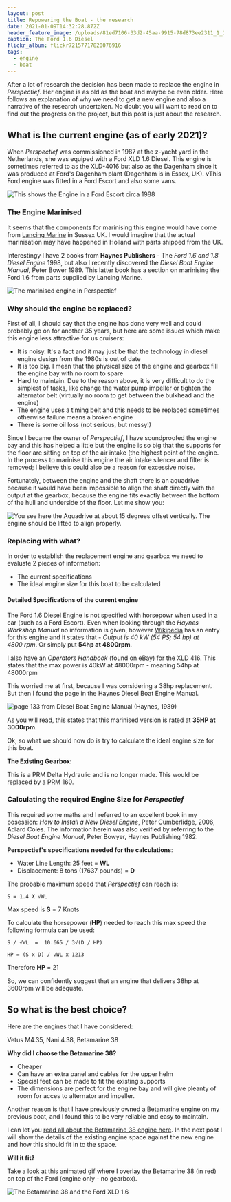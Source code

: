 ```yaml
---
layout: post
title: Repowering the Boat - the research
date: 2021-01-09T14:32:28.872Z
header_feature_image: /uploads/81ed7106-33d2-45aa-9915-78d873ee2311_1_105_c.jpeg
caption: The Ford 1.6 Diesel
flickr_album: flickr72157717820076916
tags:
  - engine
  - boat
---
```

After a lot of research the decision has been made to replace the engine in *Perspectief*. Her engine is as old as the boat and maybe be even older. Here follows an explanation of why we need to get a new engine and also a narrative of the research undertaken. No doubt you will want to read on to find out the progress on the project, but this post is just about the research.

## What is the current engine (as of early 2021)?

When *Perspectief* was commissioned in 1987 at the z-yacht yard in the Netherlands, she was equiped with a Ford XLD 1.6 Diesel. This engine is sometimes referred to as the XLD-4016 but also as the Dagenham since it was produced at Ford's Dagenham plant (Dagenham is in Essex, UK). vThis Ford engine was fitted in a Ford Escort and also some vans.

![This shows the Engine in a Ford Escort circa 1988](/uploads/ford_1.6_diesel_engine_ltc.jpg)

### The Engine Marinised

It seems that the components for marinising this engine would have come from [Lancing Marine](https://www.lancingmarine.com) in Sussex UK. I would imagine that the actual marinisation may have happened in Holland with parts shipped from the UK. 

Interestingy I have 2 books from **Haynes Publishers** - The *Ford 1.6 and 1.8 Diesel Engine* 1998, but also I recently discovered the *Diesel Boat Engine Manual*, Peter Bower 1989. This latter book has a section on marinising the Ford 1.6 from parts supplied by Lancing Marine.

![The marinised engine in Perspectief](/uploads/img_0085.jpeg)

### Why should the engine be replaced?

First of all, I should say that the engine has done very well and could probably go on for another 35 years, but here are some issues which make this engine less attractive for us cruisers:

* It is noisy. It's a fact and it may just be that the technology in diesel engine design from the 1980s is out of date
* It is too big. I mean that the physical size of the engine and gearbox fill the engine bay with no room to spare
* Hard to maintain. Due to the reason above, it is very difficult to do the simplest of tasks, like change the water pump impeller or tighten the alternator belt (virtually no room to get between the bulkhead and the engine)
* The engine uses a timing belt and this needs to be replaced sometimes otherwise failure means a broken engine
* There is some oil loss (not serious, but messy!)

Since I became the owner of *Perspectief*, I have soundproofed the engine bay and this has helped a little but the engine is so big that the supports for the floor are sitting on top of the air intake (the highest point of the engine. In the process to marinise this engine the air intake silencer and filter is removed; I believe this could also be a reason for excessive noise.

Fortunately, between the engine and the shaft there is an aquadrive because it would have been impossible to align the shaft directly with the output at the gearbox, because the engine fits exactly between the bottom of the hull and underside of the floor. Let me show you:

![You see here the Aquadrive at about 15 degrees offset vertically. The engine should be lifted to align properly.](/uploads/e2185672-28dd-4cea-8a5f-45af686896bc_1_105_c.jpeg)

### Replacing with what?

In order to establish the replacement engine and gearbox we need to evaluate 2 pieces of information:

* The current specifications
* The ideal engine size for this boat to be calculated

#### Detailed Specifications of the current engine

The Ford 1.6 Diesel Engine is not specified with horsepowr when used in a car (such as a Ford Escort). Even when looking through the *Haynes Workshop Manual* no information is given, however [Wikipedia](https://en.wikipedia.org/wiki/Ford_LT_engine) has an entry for this engine and it states that - *Output is 40 kW (54 PS; 54 hp) at 4800 rpm*. Or simply put **54hp at 4800rpm**.

I also have an *Operators Handbook* (found on eBay) for the XLD 416. This states that the max power is 40kW  at 48000rpm - meaning 54hp at 48000rpm

This worried me at first, because I was considering a 38hp replacement. But then I found the page in the Haynes Diesel Boat Engine Manual.

![page 133 from Diesel Boat Engine Manual (Haynes, 1989)](/uploads/6647570d-23b9-4f4a-9e02-f015c12d2d31_1_105_c.jpeg)

As you will read, this states that this marinised version is rated at **35HP at 3000rpm**. 

Ok, so what we should now do is try to calculate the ideal engine size for this boat.

**The Existing Gearbox:**

This is a PRM Delta Hydraulic and is no longer made. This would be replaced by a PRM 160.

### Calculating the required Engine Size for *Perspectief*

This required some maths and I referred to an excellent book in my posession: *How to Install a New Diesel Engine*, Peter Cumberlidge, 2006, Adlard Coles. The information herein was also verified by referring to the *Diesel Boat Engine Manual*, Peter Bowyer, Haynes Publishing 1982.

**Perspectief's specifications needed for the calculations**:

* Water Line Length: 25 feet = **WL**
* Displacement: 8 tons (17637 pounds) = **D**

The probable maximum speed that *Perspectief* can reach is:

```
S = 1.4 X √WL
```

Max speed  is  **S** = 7 Knots

To calculate the horsepower (**HP**) needed to reach this max speed the following formula can be used:

```
S / √WL  =  10.665 / 3√(D / HP)

HP = (S x D) / √WL x 1213
```

Therefore **HP** = 21

So, we can confidently suggest that an engine that delivers 38hp at 3600rpm will be adequate.

## So what is the best choice?

Here are the engines that I have considered:

Vetus M4.35, Nani 4.38, Betamarine 38

**Why did I choose the Betamarine 38?**

* Cheaper
* Can have an extra panel and cables for the upper helm
* Special feet can be made to fit the existing supports
* The dimensions are perfect for the engine bay and will give pleanty of room for acces to alternator and impeller.

Another reason is that I have previously owned a Betamarine engine on my previous boat, and I found this to be very reliable and easy to maintain.

I can let you [read all about the Betamarine 38 engine here](https://betamarine.co.uk/portfolio/beta-38/). In the next post I will show the details of the existing engine space against the new engine and how this should fit in to the space.

**Will it fit?**

Take a look at this animated gif where I overlay the Betamarine 38 (in red) on top of the Ford (engine only - no gearbox).

![The Betamarine 38 and the Ford XLD 1.6](/uploads/engineoverlays.gif)